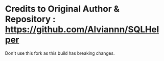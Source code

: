 # Credits to Original Author & Repository : https://github.com/Alviannn/SQLHelper
Don't use this fork as this build has breaking changes.